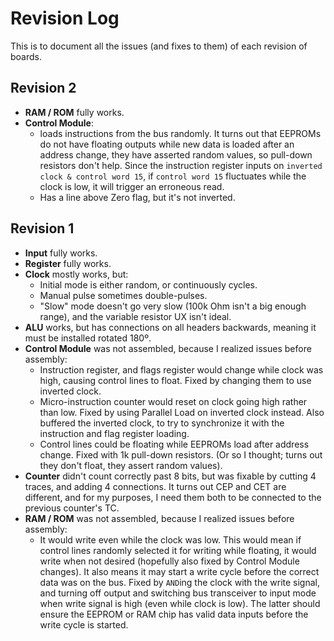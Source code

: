 # Revision Log

This is to document all the issues (and fixes to them) of each revision of boards.

## Revision 2

* **RAM / ROM** fully works.
* **Control Module**:
  * loads instructions from the bus randomly. It turns out that EEPROMs do not have floating outputs while new data is loaded after an address change, they have asserted random values, so pull-down resistors don't help. Since the instruction register inputs on `inverted clock & control word 15`, if `control word 15` fluctuates while the clock is low, it will trigger an erroneous read.
  * Has a line above Zero flag, but it's not inverted.

## Revision 1

* **Input** fully works.
* **Register** fully works.
* **Clock** mostly works, but:
    * Initial mode is either random, or continuously cycles.
    * Manual pulse sometimes double-pulses.
    * "Slow" mode doesn't go very slow (100k Ohm isn't a big enough range), and the variable resistor UX isn't ideal.
* **ALU** works, but has connections on all headers backwards, meaning it must be installed rotated 180º.
* **Control Module** was not assembled, because I realized issues before assembly:
    * Instruction register, and flags register would change while clock was high, causing control lines to float. Fixed by changing them to use inverted clock.
    * Micro-instruction counter would reset on clock going high rather than low. Fixed by using Parallel Load on inverted clock instead. Also buffered the inverted clock, to try to synchronize it with the instruction and flag register loading.
    * Control lines could be floating while EEPROMs load after address change. Fixed with 1k pull-down resistors. (Or so I thought; turns out they don't float, they assert random values).
* **Counter** didn't count correctly past 8 bits, but was fixable by cutting 4 traces, and adding 4 connections. It turns out CEP and CET are different, and for my purposes, I need them both to be connected to the previous counter's TC.
* **RAM / ROM** was not assembled, because I realized issues before assembly:
    * It would write even while the clock was low. This would mean if control lines randomly selected it for writing while floating, it would write when not desired (hopefully also fixed by Control Module changes). It also means it may start a write cycle before the correct data was on the bus. Fixed by `AND`ing the clock with the write signal, and turning off output and switching bus transceiver to input mode when write signal is high (even while clock is low). The latter should ensure the EEPROM or RAM chip has valid data inputs before the write cycle is started.